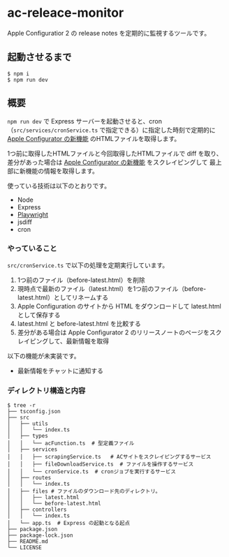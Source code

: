 # ac-releace-monitor

Apple Configuratior 2 の release notes を定期的に監視するツールです。

## 起動させるまで

```
$ npm i 
$ npm run dev
```

## 概要

`npm run dev` で Express サーバーを起動させると、cron（`src/services/cronService.ts` で指定できる）に指定した時刻で定期的に [Apple Configurator の新機能](https://support.apple.com/ja-jp/HT208040) のHTMLファイルを取得します。

1つ前に取得したHTMLファイルと今回取得したHTMLファイルで diff を取り、差分があった場合は  [Apple Configurator の新機能](https://support.apple.com/ja-jp/HT208040) をスクレイピングして
最上部に新機能の情報を取得します。

使っている技術は以下のとおりです。

- Node
- Express
- [Playwright](https://github.com/microsoft/playwright)
- jsdiff
- cron

### やっていること

`src/cronService.ts` で以下の処理を定期実行しています。

1. 1つ前のファイル（before-latest.html）を削除
2. 現時点で最新のファイル（latest.html）を1つ前のファイル（before-latest.html）としてリネームする
3. Apple Configuration のサイトから HTML をダウンロードして latest.html として保存する
4. latest.html と before-latest.html を比較する 
5. 差分がある場合は Apple Configurator 2 のリリースノートのページをスクレイピングして、最新情報を取得

以下の機能が未実装です。

- 最新情報をチャットに通知する

### ディレクトリ構造と内容

```
$ tree -r            
├── tsconfig.json
├── src
│   ├── utils
│   │   └── index.ts
│   ├── types
│   │   └── acFunction.ts  # 型定義ファイル
│   ├── services
│   │   ├── scrapingService.ts   # ACサイトをスクレイピングするサービス
│   │   ├── fileDownloadService.ts  # ファイルを操作するサービス
│   │   └── cronService.ts  # cronジョブを実行するサービス
│   ├── routes
│   │   └── index.ts
│   ├── files # ファイルのダウンロード先のディレクトリ。
│   │   ├── latest.html
│   │   └── before-latest.html
│   ├── controllers
│   │   └── index.ts
│   └── app.ts  # Express の起動となる起点
├── package.json
├── package-lock.json
├── README.md
└── LICENSE

```